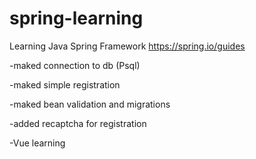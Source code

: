 # spring-learning
Learning Java Spring Framework
https://spring.io/guides

-maked connection to db (Psql)

-maked simple registration

-maked bean validation and migrations

-added recaptcha for registration

-Vue learning

